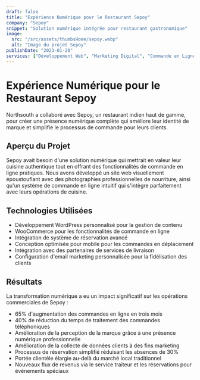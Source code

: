 ```yaml
---
draft: false
title: "Expérience Numérique pour le Restaurant Sepoy"
company: "Sepoy"
snippet: "Solution numérique intégrée pour restaurant gastronomique"
image:
  src: "/src/assets/thumbsHome/sepoy.webp"
  alt: "Image du projet Sepoy"
publishDate: "2023-01-20"
services: ["Développement Web", "Marketing Digital", "Commande en Ligne"]
---
```


# Expérience Numérique pour le Restaurant Sepoy

Northsouth a collaboré avec Sepoy, un restaurant indien haut de gamme, pour créer une présence numérique complète qui améliore leur identité de marque et simplifie le processus de commande pour leurs clients.

## Aperçu du Projet

Sepoy avait besoin d'une solution numérique qui mettrait en valeur leur cuisine authentique tout en offrant des fonctionnalités de commande en ligne pratiques. Nous avons développé un site web visuellement époustouflant avec des photographies professionnelles de nourriture, ainsi qu'un système de commande en ligne intuitif qui s'intègre parfaitement avec leurs opérations de cuisine.

## Technologies Utilisées

- Développement WordPress personnalisé pour la gestion de contenu
- WooCommerce pour les fonctionnalités de commande en ligne
- Intégration de système de réservation avancé
- Conception optimisée pour mobile pour les commandes en déplacement
- Intégration avec des partenaires de services de livraison
- Configuration d'email marketing personnalisée pour la fidélisation des clients

## Résultats

La transformation numérique a eu un impact significatif sur les opérations commerciales de Sepoy :

- 65% d'augmentation des commandes en ligne en trois mois
- 40% de réduction du temps de traitement des commandes téléphoniques
- Amélioration de la perception de la marque grâce à une présence numérique professionnelle
- Amélioration de la collecte de données clients à des fins marketing
- Processus de réservation simplifié réduisant les absences de 30%
- Portée clientèle élargie au-delà du marché local traditionnel
- Nouveaux flux de revenus via le service traiteur et les réservations pour événements spéciaux